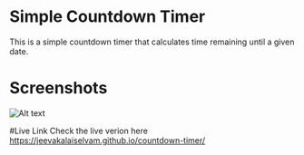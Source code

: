 # Simple Countdown Timer

This is a simple countdown timer that calculates time remaining until a given date. 

# Screenshots

![Alt text](/output/output1.png?raw=true "Simple Countdown Timer")

#Live Link
Check the live verion here <https://jeevakalaiselvam.github.io/countdown-timer/>
